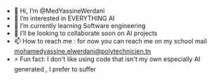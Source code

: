 - 👋 Hi, I’m @MedYassineWerdani
- 👀 I’m interested in EVERYTHING AI
- 🌱 I’m currently learning Software engineering
- 💞️ I’ll be looking to collaborate soon on AI projects
- 📫 How to reach me : for now you can reach me on my school mail mohamedyassine.elwerdani@polytechnicien.tn
- ⚡ Fun fact: I don't like using code that isn't my own especially AI generated , I prefer to suffer 

<!---
MedYassineWerdani/MedYassineWerdani is a ✨ special ✨ repository because its `README.md` (this file) appears on your GitHub profile.
You can click the Preview link to take a look at your changes.
--->
